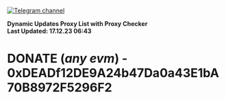 [![Telegram channel](https://img.shields.io/endpoint?url=https://runkit.io/damiankrawczyk/telegram-badge/branches/master?url=https://t.me/n4z4v0d)](https://t.me/n4z4v0d) 

**Dynamic Updates Proxy List with Proxy Checker**  
**Last Updated: 17.12.23 06:43**

# DONATE (_any evm_) - 0xDEADf12DE9A24b47Da0a43E1bA70B8972F5296F2
